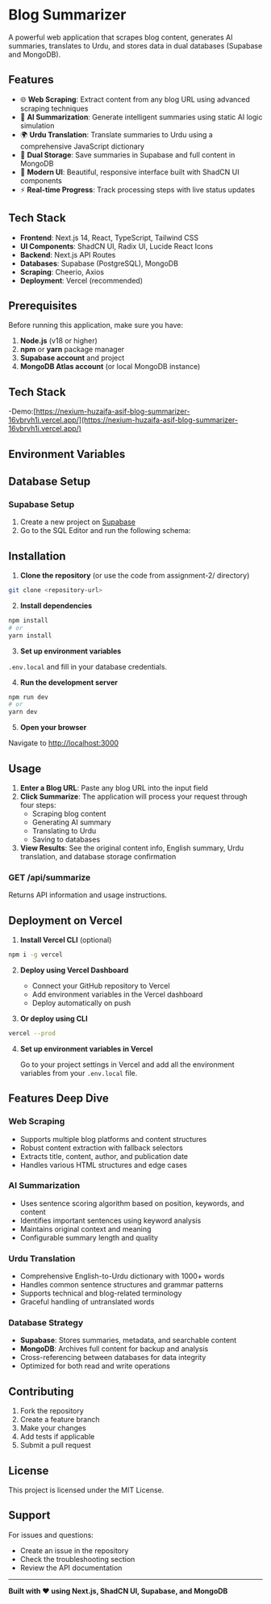 # Blog Summarizer

A powerful web application that scrapes blog content, generates AI summaries, translates to Urdu, and stores data in dual databases (Supabase and MongoDB).

## Features

- 🌐 **Web Scraping**: Extract content from any blog URL using advanced scraping techniques
- 🤖 **AI Summarization**: Generate intelligent summaries using static AI logic simulation
- 🌍 **Urdu Translation**: Translate summaries to Urdu using a comprehensive JavaScript dictionary
- 💾 **Dual Storage**: Save summaries in Supabase and full content in MongoDB
- 🎨 **Modern UI**: Beautiful, responsive interface built with ShadCN UI components
- ⚡ **Real-time Progress**: Track processing steps with live status updates

## Tech Stack

- **Frontend**: Next.js 14, React, TypeScript, Tailwind CSS
- **UI Components**: ShadCN UI, Radix UI, Lucide React Icons
- **Backend**: Next.js API Routes
- **Databases**: Supabase (PostgreSQL), MongoDB
- **Scraping**: Cheerio, Axios
- **Deployment**: Vercel (recommended)

## Prerequisites

Before running this application, make sure you have:

1. **Node.js** (v18 or higher)
2. **npm** or **yarn** package manager
3. **Supabase account** and project
4. **MongoDB Atlas account** (or local MongoDB instance)

## Tech Stack
-Demo:[https://nexium-huzaifa-asif-blog-summarizer-16vbrvh1i.vercel.app/](https://nexium-huzaifa-asif-blog-summarizer-16vbrvh1i.vercel.app/)

## Environment Variables



## Database Setup

### Supabase Setup

1. Create a new project on [Supabase](https://supabase.com)
2. Go to the SQL Editor and run the following schema:


## Installation

1. **Clone the repository** (or use the code from assignment-2/ directory)

```bash
git clone <repository-url>
```

2. **Install dependencies**

```bash
npm install
# or
yarn install
```

3. **Set up environment variables**

 `.env.local` and fill in your database credentials.

4. **Run the development server**

```bash
npm run dev
# or
yarn dev
```

5. **Open your browser**

Navigate to [http://localhost:3000](http://localhost:3000)

## Usage

1. **Enter a Blog URL**: Paste any blog URL into the input field
2. **Click Summarize**: The application will process your request through four steps:
   - Scraping blog content
   - Generating AI summary
   - Translating to Urdu
   - Saving to databases
3. **View Results**: See the original content info, English summary, Urdu translation, and database storage confirmation


### GET /api/summarize

Returns API information and usage instructions.

## Deployment on Vercel

1. **Install Vercel CLI** (optional)

```bash
npm i -g vercel
```

2. **Deploy using Vercel Dashboard**

   - Connect your GitHub repository to Vercel
   - Add environment variables in the Vercel dashboard
   - Deploy automatically on push

3. **Or deploy using CLI**

```bash
vercel --prod
```

4. **Set up environment variables in Vercel**

   Go to your project settings in Vercel and add all the environment variables from your `.env.local` file.


## Features Deep Dive

### Web Scraping
- Supports multiple blog platforms and content structures
- Robust content extraction with fallback selectors
- Extracts title, content, author, and publication date
- Handles various HTML structures and edge cases

### AI Summarization
- Uses sentence scoring algorithm based on position, keywords, and content
- Identifies important sentences using keyword analysis
- Maintains original context and meaning
- Configurable summary length and quality

### Urdu Translation
- Comprehensive English-to-Urdu dictionary with 1000+ words
- Handles common sentence structures and grammar patterns
- Supports technical and blog-related terminology
- Graceful handling of untranslated words

### Database Strategy
- **Supabase**: Stores summaries, metadata, and searchable content
- **MongoDB**: Archives full content for backup and analysis
- Cross-referencing between databases for data integrity
- Optimized for both read and write operations

## Contributing

1. Fork the repository
2. Create a feature branch
3. Make your changes
4. Add tests if applicable
5. Submit a pull request

## License

This project is licensed under the MIT License.

## Support

For issues and questions:
- Create an issue in the repository
- Check the troubleshooting section
- Review the API documentation

---

**Built with ❤️ using Next.js, ShadCN UI, Supabase, and MongoDB** 
